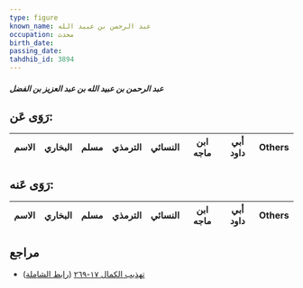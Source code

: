 ```yaml
---
type: figure
known_name: عبد الرحمن بن عبيد الله
occupation: محدث
birth_date:
passing_date:
tahdhib_id: 3894
---
```

##### عبد الرحمن بن عبيد الله بن عبد العزيز بن الفضل

## رَوَى عَن:
| الاسم | البخاري | مسلم | الترمذي | النسائي | ابن ماجه | أبي داود | Others |
| ----- | ------- | ---- | ------- | ------- | -------- | -------- | ------ |
## رَوَى عَنه:
| الاسم | البخاري | مسلم | الترمذي | النسائي | ابن ماجه | أبي داود | Others |
| ----- | ------- | ---- | ------- | ------- | -------- | -------- | ------ |
## مراجع
- [تهذيب الكمال ١٧-٢٦٩](obsidian://open?vault=Tahdhib-al-Kamal&file=Figures/٣٨٩٤-عبد%20الرحمن%20بن%20عبيد%20الله%20بن%20عبد%20العزيز%20بن%20الفضل) ([رابط الشاملة](https://shamela.ws/book/3722/8819))